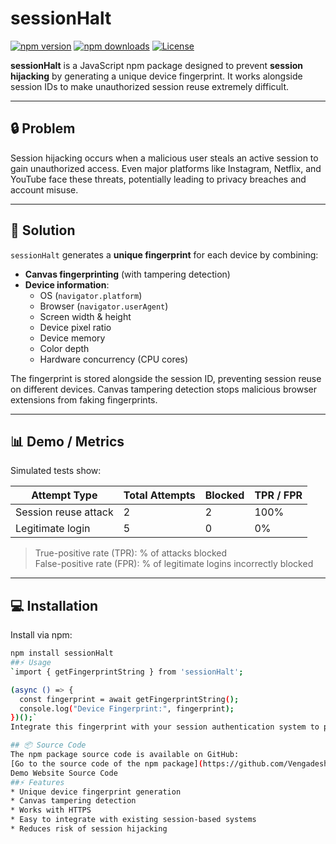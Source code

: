 # sessionHalt

[![npm version](https://img.shields.io/npm/v/sessionHalt)](https://www.npmjs.com/package/sessionHalt)
[![npm downloads](https://img.shields.io/npm/dt/sessionHalt)](https://www.npmjs.com/package/sessionHalt)
[![License](https://img.shields.io/npm/l/sessionHalt)](LICENSE)

**sessionHalt** is a JavaScript npm package designed to prevent **session hijacking** by generating a unique device fingerprint. It works alongside session IDs to make unauthorized session reuse extremely difficult.

---

## 🔒 Problem

Session hijacking occurs when a malicious user steals an active session to gain unauthorized access. Even major platforms like Instagram, Netflix, and YouTube face these threats, potentially leading to privacy breaches and account misuse.

---

## 🚀 Solution

`sessionHalt` generates a **unique fingerprint** for each device by combining:

- **Canvas fingerprinting** (with tampering detection)
- **Device information**:
  - OS (`navigator.platform`)
  - Browser (`navigator.userAgent`)
  - Screen width & height
  - Device pixel ratio
  - Device memory
  - Color depth
  - Hardware concurrency (CPU cores)

The fingerprint is stored alongside the session ID, preventing session reuse on different devices. Canvas tampering detection stops malicious browser extensions from faking fingerprints.

---

## 📊 Demo / Metrics

Simulated tests show:

| Attempt Type          | Total Attempts | Blocked | TPR / FPR |
|----------------------|----------------|---------|-----------|
| Session reuse attack  | 2              | 2       | 100%      |
| Legitimate login      | 5              | 0       | 0%        |

> True-positive rate (TPR): % of attacks blocked  
> False-positive rate (FPR): % of legitimate logins incorrectly blocked

---

## 💻 Installation

Install via npm:

```bash
npm install sessionHalt
##⚡ Usage
`import { getFingerprintString } from 'sessionHalt';

(async () => {
  const fingerprint = await getFingerprintString();
  console.log("Device Fingerprint:", fingerprint);
})();`
Integrate this fingerprint with your session authentication system to prevent session hijacking.

## 📦 Source Code
The npm package source code is available on GitHub:
[Go to the source code of the npm package](https://github.com/VengadeshProgrammer/sessionHalt-fingerprint-npm/tree/main)
Demo Website Source Code
##⚡ Features
* Unique device fingerprint generation
* Canvas tampering detection
* Works with HTTPS
* Easy to integrate with existing session-based systems
* Reduces risk of session hijacking
```
